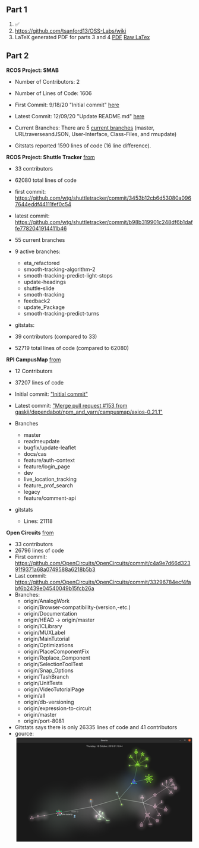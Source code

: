 ## Part 1
1. ✅
2. https://github.com/tsanford13/OSS-Labs/wiki
3. LaTeX generated PDF for parts 3 and 4 [PDF](lab3.pdf) [Raw LaTex](main.tex)
## Part 2
**RCOS Project: SMAB**

* Number of Contributors: 2

* Number of Lines of Code: 1606

* First Commit: 9/18/20 "Initial commit" [here](https://github.com/SeanMiller969/SMAB/commit/d6eb67161dade78a5237a4b6cf7a109fedb74387) 

* Latest Commit: 12/09/20 "Update README.md" [here](https://github.com/SeanMiller969/SMAB/commit/f099ec61dc7a58080079a32e48e05a8d96bae991) 

* Current Branches: There are 5 [current branches](https://github.com/SeanMiller969/SMAB/branches) (master, URLtraverseandJSON, User-Interface, Class-Files, and rmupdate)

* Gitstats reported 1590 lines of code (16 line difference).

**RCOS Project: Shuttle Tracker** [from](https://github.com/christinekoul/oss-repo/blob/master/labs/lab-03/lab3.md)

 * 33 contributors
 * 62080 total lines of code
 * first commit: https://github.com/wtg/shuttletracker/commit/3453b12cb6d53080a0967644eddf44111fef0c54
 * latest commit: https://github.com/wtg/shuttletracker/commit/b98b319901c248df6b1daffe7782041914411b46
 * 55 current branches
 * 9 active branches:
      * eta_refactored
      * smooth-tracking-algorithm-2
      * smooth-tracking-predict-light-stops
      * update-headings
      * shuttle-slide
      * smooth-tracking
      * feedback2
      * update_Package
      * smooth-tracking-predict-turns

* gitstats:
 * 39 contributors (compared to 33)
 * 52719 total lines of code (compared to 62080)

**RPI CampusMap** [from](https://github.com/kevinb5617/oss-kb/blob/master/labs/lab-03/Lab3.md)

* 12 Contributors
* 37207 lines of code
* Initial commit: ["Initial commit"](https://github.com/gaskij/rpicampusmap/commit/5addd28)
* Latest commit: ["Merge pull request #153 from gaskij/dependabot/npm_and_yarn/campusmap/axios-0.21.1"](https://github.com/gaskij/rpicampusmap/commit/2b735c7)
* Branches
    * master
    * readmeupdate
    * bugfix/update-leaflet
    * docs/cas
    * feature/auth-context
    * feature/login_page
    * dev
    * live_location_tracking
    * feature_prof_search
    * legacy
    * feature/comment-api

* gitstats
	* Lines: 21118

**Open Circuits** [from](https://github.com/TGCrystal/oss-labs/blob/master/labs/lab-03/report.md)

* 33 contributors
* 26796 lines of code
* First commit: https://github.com/OpenCircuits/OpenCircuits/commit/c4a9e7d66d32391f9371a68a0749588a6218b5b3
* Last commit: https://github.com/OpenCircuits/OpenCircuits/commit/33296784ecf4fabf6b2439e04540049b15fcb26a
* Branches:
  * origin/AnalogWork
  * origin/Browser-compatibility-(version,-etc.)
  * origin/Documentation
  * origin/HEAD -> origin/master
  * origin/ICLibrary
  * origin/MUXLabel
  * origin/MainTutorial
  * origin/Optimizations
  * origin/PlaceComponentFix
  * origin/Replace_Component
  * origin/SelectionToolTest
  * origin/Snap_Options
  * origin/TashBranch
  * origin/UnitTests
  * origin/VideoTutorialPage
  * origin/all
  * origin/db-versioning
  * origin/expression-to-circuit
  * origin/master
  * origin/port-8081
* Gitstats says there is only 26335 lines of code and 41 contributors
* gource: ![gource](images/gource.png)
